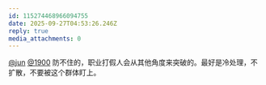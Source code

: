 ```yaml
---
id: 115274468966094755
date: 2025-09-27T04:53:26.246Z
reply: true
media_attachments: 0
---
```


<p><span class="h-card" translate="no"><a href="https://social.luzhaojun.com/@jun" class="u-url mention" rel="nofollow noopener" target="_blank">@<span>jun</span></a></span> <span class="h-card" translate="no"><a href="https://social.1900.live/@1900" class="u-url mention" rel="nofollow noopener" target="_blank">@<span>1900</span></a></span> 防不住的，职业打假人会从其他角度来突破的。最好是冷处理，不扩散，不要被这个群体盯上。</p>
